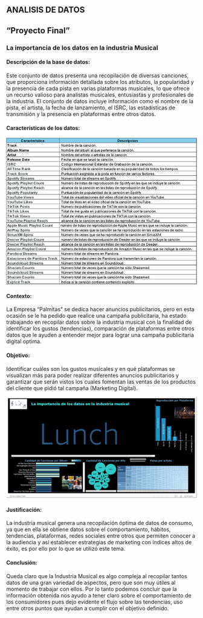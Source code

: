 ## ANALISIS DE DATOS
## “Proyecto Final” 
### La importancia de los datos en la industria Musical

#### Descripción de la base de datos:
Este conjunto de datos presenta una recopilación de diversas canciones, que proporciona información detallada sobre los atributos, la popularidad y la presencia de cada pista en varias plataformas musicales, lo que ofrece un recurso valioso para analistas musicales, entusiastas y profesionales de la industria. El conjunto de datos incluye información como el nombre de la pista, el artista, la fecha de lanzamiento, el ISRC, las estadísticas de transmisión y la presencia en plataformas entre otros datos. 

#### Características de los datos:
![Datos](Imagenes/Descripcion.png)

#### Contexto:
La Empresa “Palmitas” se dedica hacer anuncios publicitarios, pero en esta ocasión se le ha pedido que realice una campaña publicitaria, ha estado trabajando en recopilar datos sobre la industria musical con la finalidad de identificar los gustos (tendencias), comparación de plataformas entre otros datos que le ayuden a entender mejor para lograr una campaña publicitaria digital optima. 

#### Objetivo:
Identificar cuáles son los gustos musicales y en qué plataformas se visualizan más para poder realizar diferentes anuncios publicitarios y garantizar que serán vistos los cuales fomentan las ventas de los productos del cliente que pidió tal campaña (Marketing Digital).

![Dashboard](/Imagenes/Dashboard.png)

#### Justificación:
La industria musical genera una recopilación óptima de datos de consumo, ya que en ella se obtiene datos sobre el comportamiento, hábitos, tendencias, plataformas, redes sociales entre otros que permiten conocer a la audiencia y así establecer estrategias de marketing con índices altos de éxito, es por ello por lo que se utilizó este tema. 

#### Conclusión: 
Queda claro que la Industria Musical es algo compleja al recopilar tantos datos de una gran variedad de aspectos, pero que son muy útiles al momento de trabajar con ellos. Por lo tanto podemos concluir que la información obtenida nos ayudo a tener claro sobre el comportamiento de los consumidores pues dejo evidente el flujo sobre las tendencias, uso entre otros puntos que ayudan a cumplir con el objetivo definido. 